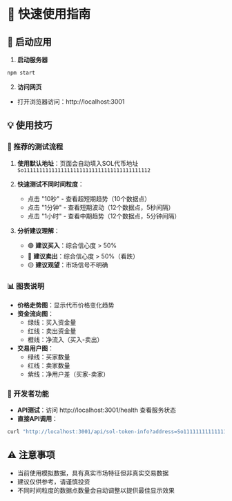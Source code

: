 # 📖 快速使用指南

## 🚀 启动应用

1. **启动服务器**
```bash
npm start
```

2. **访问网页**
- 打开浏览器访问：http://localhost:3001

## 💡 使用技巧

### 🎯 推荐的测试流程

1. **使用默认地址**：页面会自动填入SOL代币地址 `So11111111111111111111111111111111111111112`

2. **快速测试不同时间粒度**：
   - 点击 "10秒" - 查看超短期趋势（10个数据点）
   - 点击 "1分钟" - 查看短期波动（12个数据点，5秒间隔）
   - 点击 "1小时" - 查看中期趋势（12个数据点，5分钟间隔）

3. **分析建议理解**：
   - 🟢 **建议买入**：综合信心度 > 50%
   - 🔴 **建议卖出**：综合信心度 > 50%（看跌）
   - 🟡 **建议观望**：市场信号不明确

### 📊 图表说明

- **价格走势图**：显示代币价格变化趋势
- **资金流向图**：
  - 绿线：买入资金量
  - 红线：卖出资金量  
  - 橙线：净流入（买入-卖出）
- **交易用户图**：
  - 绿线：买家数量
  - 红线：卖家数量
  - 紫线：净用户差（买家-卖家）

### 🔧 开发者功能

- **API测试**：访问 http://localhost:3001/health 查看服务状态
- **直接API调用**：
```bash
curl "http://localhost:3001/api/sol-token-info?address=So11111111111111111111111111111111111111112&range=1&unit=hours"
```

## ⚠️ 注意事项

- 当前使用模拟数据，具有真实市场特征但非真实交易数据
- 建议仅供参考，请谨慎投资
- 不同时间粒度的数据点数量会自动调整以提供最佳显示效果 
